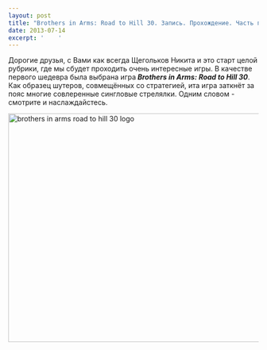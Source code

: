 ```yaml
---
layout: post
title: "Brothers in Arms: Road to Hill 30. Запись. Прохождение. Часть первая!"
date: 2013-07-14
excerpt: '    '
---
```


Дорогие друзья, с Вами как всегда Щегольков Никита и это старт целой рубрики, где мы сбудет проходить очень интересные игры. В качестве первого шедевра была выбрана игра<em><strong> Brothers in Arms: Road to Hill 30</strong></em>. Как образец шутеров, совмещённых со стратегией, ита игра заткнёт за пояс многие совлеренные сингловые стрелялки. Одним словом - смотрите и наслаждайстесь.

<a href="http://gamersoul.ru/wp-content/uploads/2013/07/brothers-in-arms-road-to-hill-30-logo.jpg"><img class="wp-image-2888 aligncenter" alt="brothers in arms road to hill 30 logo" src="http://gamersoul.ru/wp-content/uploads/2013/07/brothers-in-arms-road-to-hill-30-logo.jpg" width="614" height="461" /></a>